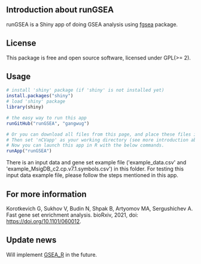 ## Introduction about runGSEA

runGSEA is a Shiny app of doing GSEA analysis using [fgsea](http://bioconductor.org/packages/release/bioc/html/fgsea.html) package. 

## License
This package is free and open source software, licensed under GPL(>= 2).
 
## Usage
```r
# install 'shiny' package (if 'shiny' is not installed yet)
install.packages("shiny")
# load 'shiny' package
library(shiny)

# the easy way to run this app 
runGitHub("runGSEA", "gangwug")

# Or you can download all files from this page, and place these files into an directory named 'nCVapp'. 
# Then set 'nCVapp' as your working directory (see more introduction about working directory-http://shiny.rstudio.com/tutorial/quiz/). 
# Now you can launch this app in R with the below commands.
runApp("runGSEA")

```
There is an input data and gene set example file ('example_data.csv' and 'example_MsigDB_c2.cp.v7.1.symbols.csv') in this folder. For testing this input data example file, please follow the steps mentioned in this app.   

## For more information

Korotkevich G, Sukhov V, Budin N, Shpak B, Artyomov MA, Sergushichev A. Fast gene set enrichment analysis. bioRxiv, 2021, doi: https://doi.org/10.1101/060012.

## Update news

Will implement [GSEA_R](https://github.com/GSEA-MSigDB/GSEA_R) in the future. 
